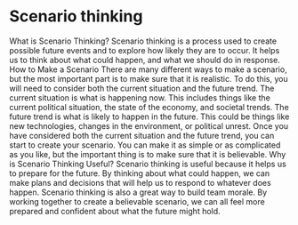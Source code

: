 

# Scenario thinking
What is Scenario Thinking? Scenario thinking is a process used to create possible future events and to explore how likely they are to occur. It helps us to think about what could happen, and what we should do in response. How to Make a Scenario There are many different ways to make a scenario, but the most important part is to make sure that it is realistic. To do this, you will need to consider both the current situation and the future trend. The current situation is what is happening now. This includes things like the current political situation, the state of the economy, and societal trends. The future trend is what is likely to happen in the future. This could be things like new technologies, changes in the environment, or political unrest. Once you have considered both the current situation and the future trend, you can start to create your scenario. You can make it as simple or as complicated as you like, but the important thing is to make sure that it is believable. Why is Scenario Thinking Useful? Scenario thinking is useful because it helps us to prepare for the future. By thinking about what could happen, we can make plans and decisions that will help us to respond to whatever does happen. Scenario thinking is also a great way to build team morale. By working together to create a believable scenario, we can all feel more prepared and confident about what the future might hold.